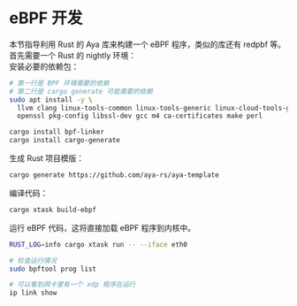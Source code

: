 
# eBPF 开发
本节指导利用 Rust 的 Aya 库来构建一个 eBPF 程序，类似的库还有 redpbf 等。<br />首先需要一个 Rust 的 nightly 环境：<br />安装必要的依赖包：
```bash
# 第一行是 BPF 环境需要的依赖
# 第二行是 cargo generate 可能需要的依赖
sudo apt install -y \
  llvm clang linux-tools-common linux-tools-generic linux-cloud-tools-generic \
  openssl pkg-config libssl-dev gcc m4 ca-certificates make perl

cargo install bpf-linker
cargo install cargo-generate
```
生成 Rust 项目模版：
```bash
cargo generate https://github.com/aya-rs/aya-template
```
编译代码：
```bash
cargo xtask build-ebpf
```
运行 eBPF 代码，这将直接加载 eBPF 程序到内核中。
```bash
RUST_LOG=info cargo xtask run -- --iface eth0

# 检查运行情况
sudo bpftool prog list

# 可以看到网卡里有一个 xdp 程序在运行
ip link show
```
